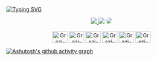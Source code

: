 [![Typing SVG](https://readme-typing-svg.herokuapp.com/?color=48D1CC&size=35&center=true&vCenter=true&width=1000&lines=HELLO,+My+name+is+Grazielle+Santana;I'm+19+years+old;I'm+from+Brazil;Be+Welcome!+:%29)](https://git.io/typing-svg)

<div align="center"> 
<a href="https://instagram.com/_sntgrazi" target="_blank"><img src="https://img.shields.io/badge/-Instagram-%23E4405F?style=for-the-badge&logo=instagram&logoColor=white"</a>
<a href = "sntgrazi22@gmail.com"> <img src="https://img.shields.io/badge/-Gmail-%23333?style=for-the-badge&logo=gmail&logoColor=white" target="_blank"></a>
<a href="https://www.linkedin.com/in/grazielle-santana-093a5a197/" target="_blank"><img src="https://img.shields.io/badge/-LinkedIn-%230077B5?style=for-the-badge&logo=linkedin&logoColor=white" style="border-radius: 30px" target="_blank"></a> 
 </div>
  
<div align="center"><br>
  <img align="center" alt="Grazi-Html" height="30" width="40" src="https://cdn.jsdelivr.net/gh/devicons/devicon/icons/html5/html5-original.svg">
  <img align="center" alt="Grazi-Css" height="30" width="40" src="https://cdn.jsdelivr.net/gh/devicons/devicon/icons/css3/css3-original.svg">
  <img align="center" alt="Grazi-Js" height="30" width="40" src="https://cdn.jsdelivr.net/gh/devicons/devicon/icons/javascript/javascript-original.svg">
  <img align="center" alt="Grazi-Vue" height="30" width="40" src="https://cdn.jsdelivr.net/gh/devicons/devicon/icons/vuejs/vuejs-original.svg">
  <img align="center" alt="Grazi-Php" height="30" width="40" src="https://cdn.jsdelivr.net/gh/devicons/devicon/icons/php/php-original.svg">
  <img align="center" alt="Grazi-Mysql" height="30" width="40" src="https://cdn.jsdelivr.net/gh/devicons/devicon/icons/mysql/mysql-original.svg">
</div>

[![Ashutosh's github activity graph](https://github-readme-activity-graph.cyclic.app/graph?username=sntgrazi&bg_color=0d1117&color=48D1CC&line=48D1CC&point=ff9494&area=true&hide_border=true&height=300)](https://github.com/ashutosh00710/github-readme-activity-graph)
